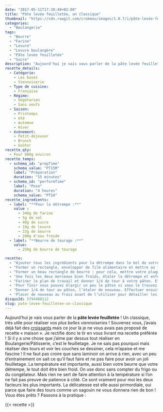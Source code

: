 ```yaml
---
date: "2017-05-11T17:30:48+02:00"
title: "Pâte levée feuilletée, un classique"
thumbnail: "https://cdn.rawgit.com/crokmou/images/1.0.7/i/pâte-levée-feuilletée-plf-crokmou-blog-cuisine-voyage-1-14.jpg"
categories:
  - "Boulangerie"
tags:
  - "Beurre"
  - "Farine"
  - "Levure"
  - "Levure boulangère"
  - "Pâte levée feuilletée"
  - "Sucre"
description: "Aujourd'hui je vais vous parler de la pâte levée feuilletée ! Un classique, très utile pour réaliser vos plus belles viennoiseries ! Souvenez vous ..."
recette_details:
  - Catégorie:
    - Les bases
    - Viennoiserie
  - Type de cuisine:
    - Française  
  - Régime:
    - Végétarien
    - Sans oeufs
  - Saison:
    - Printemps
    - été
    - Automne
    - Hiver
  - évènement:
    - Petit-dejeuner
    - Brunch
    - Goûter
recette_qty:
  - Pour 800g environ
recette_temps:
  - schema_id: "prepTime"
    schema_value: "PT15M"
    label: "Préparation"
    duration: "15 minutes"
  - schema_id: "performTime"
    label: "Pose"
    duration: "4 heures"
    schema_value: "PT1H"
recette_ingredients:
  - label: "**Pour la détrempe :**"
    value :
      - 340g de farine
      - 5g de sel
      - 40g de sucre
      - 19g de levure
      - 33g de beurre
      - 200g d'eau froide
  - label: "**Beurre de tourage :**"
    value:
      - 250g de beurre de tourage

recette:
  - "Ajouter tous les ingrédients pour la détrempe dans le bol de votre robot, pétrir 5/10 minutes afin d’avoir une pâte homogène"
  - "Former un rectangle, envelopper de film alimentaire et mettre au frais"
  - "Former un beau rectangle de beurre : pour cela, mettre votre plaquette de beurre dans du papier sulfurisé et frapper à l’aide d’un rouleau pour former un morceau régulier d’un demi centimètre d’épaisseur maximum. Mettre au frais"
  - 'Une fois les deux morceaux bien froids, étaler la détrempe et enferme le beurre dedans comme dans les photos 2, 3 et 4.Remettre au frais 1h/1h30 (frigo) et environ 30/40 minutes au congélateur   ![Pâte levée feuilletée, pas à pas](https://cdn.rawgit.com/crokmou/images/1.0.7/i/pâte-levée-feuilletée-plf-crokmou-blog-cuisine-voyage-1.jpg "Pâte levée feuilletée, pas à pas") ![Pâte levée feuilletée, pas à pas](https://cdn.rawgit.com/crokmou/images/1.0.7/i/pâte-levée-feuilletée-plf-crokmou-blog-cuisine-voyage-1-1.jpg "Pâte levée feuilletée, pas à pas") ![Pâte levée feuilletée, pas à pas](https://cdn.rawgit.com/crokmou/images/1.0.7/i/pâte-levée-feuilletée-plf-crokmou-blog-cuisine-voyage-1-2.jpg "Pâte levée feuilletée, pas à pas")![Pâte levée feuilletée, pas à pas](https://cdn.rawgit.com/crokmou/images/1.0.7/i/pâte-levée-feuilletée-plf-crokmou-blog-cuisine-voyage-1-3.jpg "Pâte levée feuilletée, pas à pas")'
  - "Fariner le plan de travail et donner 1/4 de tour à votre pâton. Etaler de manière régulière le pâton, il doit être assez long. Faites ensuite un tour en 4 (ou portefeuille) comme sur les photos 3, 4 et"
  - 'Pour finir vous pouvez élargir un peu le pâton si vous le trouvez trop étroit. Remettre au frais   ![Pâte levée feuilletée, pas à pas](https://cdn.rawgit.com/crokmou/images/1.0.7/i/pâte-levée-feuilletée-plf-crokmou-blog-cuisine-voyage-1-4.jpg "Pâte levée feuilletée, pas à pas") ![Pâte levée feuilletée, pas à pas](https://cdn.rawgit.com/crokmou/images/1.0.7/i/pâte-levée-feuilletée-plf-crokmou-blog-cuisine-voyage-1-5.jpg "Pâte levée feuilletée, pas à pas") ![Pâte levée feuilletée, pas à pas](https://cdn.rawgit.com/crokmou/images/1.0.7/i/pâte-levée-feuilletée-plf-crokmou-blog-cuisine-voyage-1-6.jpg "Pâte levée feuilletée, pas à pas") ![Pâte levée feuilletée, pas à pas](https://cdn.rawgit.com/crokmou/images/1.0.7/i/pâte-levée-feuilletée-plf-crokmou-blog-cuisine-voyage-1-7.jpg "Pâte levée feuilletée, pas à pas") ![Pâte levée feuilletée, pas à pas](https://cdn.rawgit.com/crokmou/images/1.0.7/i/pâte-levée-feuilletée-plf-crokmou-blog-cuisine-voyage-1-8.jpg "Pâte levée feuilletée, pas à pas")![Pâte levée feuilletée, pas à pas](https://cdn.rawgit.com/crokmou/images/1.0.7/i/pâte-levée-feuilletée-plf-crokmou-blog-cuisine-voyage-1-9.jpg "Pâte levée feuilletée, pas à pas")'
  - "Donner 1/4 de tour au pâton, l’étaler de nouveau. Effectuer ensuite un tour en 3 comme sur les photos 3 et"
  - 'Placer de nouveau au frais avant de l’utiliser pour détailler les viennoiseries.   Cette pâte levée feuilletée peut être congelée (une fois façonnée, c’est à dire une fois vos croissants ou autres réalisés) mais quelques jours seulement ! Autrement la levure risque de ne plus faire effet. Décongeler les viennoiseries au frigo, puis procéder à la pousse dans un endroit chaud (max 28°C). Dorer, et mettre à cuire.   ![Pâte levée feuilletée, pas à pas](https://cdn.rawgit.com/crokmou/images/1.0.7/i/pâte-levée-feuilletée-plf-crokmou-blog-cuisine-voyage-1-10.jpg "Pâte levée feuilletée, pas à pas") ![Pâte levée feuilletée, pas à pas](https://cdn.rawgit.com/crokmou/images/1.0.7/i/pâte-levée-feuilletée-plf-crokmou-blog-cuisine-voyage-1-11.jpg "Pâte levée feuilletée, pas à pas") ![Pâte levée feuilletée, pas à pas](https://cdn.rawgit.com/crokmou/images/1.0.7/i/pâte-levée-feuilletée-plf-crokmou-blog-cuisine-voyage-1-12.jpg "Pâte levée feuilletée, pas à pas")![Pâte levée feuilletée, pas à pas](https://cdn.rawgit.com/crokmou/images/1.0.7/i/pâte-levée-feuilletée-plf-crokmou-blog-cuisine-voyage-1-13.jpg "Pâte levée feuilletée, pas à pas")'
disqusId: 5794480112
slug: pate-levee-feuilletee-un-classique
---
```


Aujourd’hui je vais vous parler de la **pâte levée feuilletée** ! Un classique, très utile pour réaliser _vos plus belles viennoiseries_ ! Souvenez vous, j’avais déjà fait des [croissants](https://crokmou.com/2014/04/croissants-pur-beurre) mais ce jour là je ne vous avais pas proposé de recette « maison ». Je rectifie donc le tir en vous livrant ma recette préférée ! Si il y a une chose que j’aime par dessus tout réaliser en Boulangerie/Pâtisserie, c’est le feuilletage. Je ne sais pas pourquoi mais réaliser des tours et voir les couches se dessiner, cela m’apaise et me fascine ! Il ne faut pas croire que sans laminoir on arrive à rien, avec un peu d’entrainement on sait ce qu’il faut faire et ne pas faire pour avoir un joli feuilletage. La température est importante, aussi bien votre beurre que votre détrempe, le tout doit être bien froid. On use donc sans compter du frigo ou du congélateur. Mais rien ne sert de faire attention à la température si l’on ne fait pas preuve de patience à côté. Ce sont vraiment pour moi les deux facteurs les plus importants. La délicatesse est elle aussi primordiale, oui parce que faire des tours comme un sagouin ne vous donnera rien de bon ! Vous êtes prêts ? Passons à la pratique :  


{{< recette >}}
